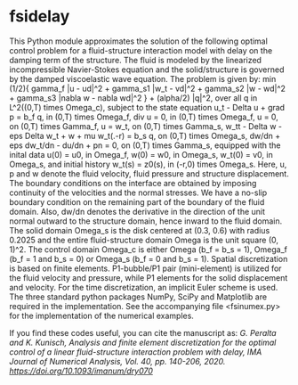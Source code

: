 # fsidelay

This Python module approximates the solution of the following optimal
control problem for a fluid-structure interaction model with delay on
the damping term of the structure. The fluid is modeled by the linearized 
incompressible Navier-Stokes equation and the solid/structure is governed
by the damped viscoelastic wave equation. The problem is given by:
    min (1/2){ gamma_f |u - ud|^2 + gamma_s1 |w_t - vd|^2
               + gamma_s2 |w - wd|^2 + gamma_s3 |nabla w - nabla wd|^2 }
        + (alpha/2) |q|^2,       over all q in L^2((0,T) times Omega_c),
    subject to the state equation
        u_t - Delta u + grad p = b_f q,     in (0,T) times Omega_f,
        div u = 0,                          in (0,T) times Omega_f,
        u = 0,                              on (0,T) times Gamma_f,
        u = w_t,                            on (0,T) times Gamma_s,
        w_tt - Delta w - eps Delta w_t
            + w + mu w_t(.-r) = b_s q,      on (0,T) times Omega_s,
        dw/dn + eps dw_t/dn - du/dn + pn
            = 0,                            on (0,T) times Gamma_s,
    equipped with the inital data
        u(0) = u0,          in Omega_f,
        w(0) = w0,          in Omega_s,
        w_t(0) = v0,        in Omega_s,
    and initial history
        w_t(s) = z0(s),     in (-r,0) times Omega_s.
Here, u, p and w denote the fluid velocity, fluid pressure and structure
displacement. The boundary conditions on the interface are obtained by
imposing continuity of the velocities and the normal stresses. We have a
no-slip boundary condition on the remaining part of the boundary of the
fluid domain. Also, dw/dn denotes the derivative in the direction of the
unit normal outward to the structure domain, hence inward to the fluid
domain.
The solid domain Omega_s is the disk centered at (0.3, 0.6) with radius
0.2025 and the entire fluid-structure domain Omega is the unit square
(0, 1)^2. The control domain Omega_c is either Omega (b_f = b_s = 1),
Omega_f (b_f = 1 and b_s = 0) or Omega_s (b_f = 0 and b_s = 1).
Spatial discretization is based on finite elements. P1-bubble/P1 pair
(mini-element) is utilized for the fluid velocity and pressure, while
P1 elements for the solid displacement and velocity. For the time
discretization, an implicit Euler scheme is used.
The three standard python packages NumPy, SciPy and Matplotlib are
required in the implementation. See the accompanying file <fsinumex.py>
for the implementation of the numerical examples. 

If you find these codes useful, you can cite the manuscript as:
*G. Peralta and K. Kunisch, Analysis and finite element discretization 
for the optimal control of a linear fluid-structure interaction problem 
with delay, IMA Journal of Numerical Analysis, Vol. 40, pp. 140-206, 2020. 
https://doi.org/10.1093/imanum/dry070*
